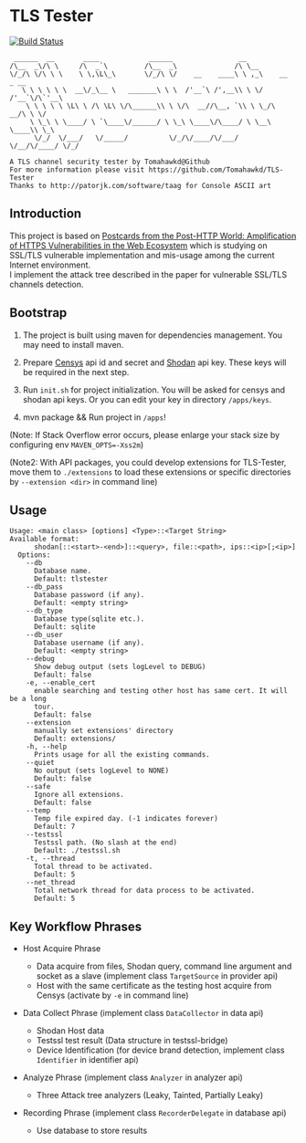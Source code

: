 # TLS Tester

[![Build Status](https://travis-ci.org/Tomahawkd/TLS-Tester.svg?branch=master)](https://travis-ci.org/Tomahawkd/TLS-Tester)

```
 ______  __       ____            ______                __                   
/\__  _\/\ \     /\  _`\         /\__  _\              /\ \__                
\/_/\ \/\ \ \    \ \,\L\_\       \/_/\ \/    __    ____\ \ ,_\    __   _ __  
   \ \ \ \ \ \  __\/_\__ \   _______\ \ \  /'__`\ /',__\\ \ \/  /'__`\/\`'__\
    \ \ \ \ \ \L\ \ /\ \L\ \/\______\\ \ \/\  __//\__, `\\ \ \_/\  __/\ \ \/ 
     \ \_\ \ \____/ \ `\____\/______/ \ \_\ \____\/\____/ \ \__\ \____\\ \_\ 
      \/_/  \/___/   \/_____/          \/_/\/____/\/___/   \/__/\/____/ \/_/
                                                                             
A TLS channel security tester by Tomahawkd@Github
For more information please visit https://github.com/Tomahawkd/TLS-Tester
Thanks to http://patorjk.com/software/taag for Console ASCII art
```

## Introduction
This project is based on [Postcards from the Post-HTTP World: 
Amplification of HTTPS Vulnerabilities in the Web Ecosystem](
https://ieeexplore.ieee.org/document/8835223) 
which is studying on SSL/TLS vulnerable implementation and mis-usage 
among the current Internet environment.  
I implement the attack tree described in the paper for vulnerable SSL/TLS
channels detection.

## Bootstrap
1. The project is built using maven for dependencies management. You may need to 
install maven.

2. Prepare [Censys](https://censys.io/account/api) api id and secret 
and [Shodan](https://account.shodan.io) api key. These keys will be required in the 
next step.

3. Run `init.sh` for project initialization. You will be asked for censys and shodan api 
keys. Or you can edit your key in directory `/apps/keys`.

4. mvn package && Run project in `/apps`!

(Note: If Stack Overflow error occurs, please enlarge your stack size by configuring env 
`MAVEN_OPTS=-Xss2m`)

(Note2: With API packages, you could develop extensions for TLS-Tester, move them to 
`./extensions` to load these extensions or specific directories by `--extension <dir>`
 in command line)

## Usage

```
Usage: <main class> [options] <Type>::<Target String> 
Available format: 
      shodan[::<start>-<end>]::<query>, file::<path>, ips::<ip>[;<ip>]
  Options:
    --db
      Database name.
      Default: tlstester
    --db_pass
      Database password (if any).
      Default: <empty string>
    --db_type
      Database type(sqlite etc.).
      Default: sqlite
    --db_user
      Database username (if any).
      Default: <empty string>
    --debug
      Show debug output (sets logLevel to DEBUG)
      Default: false
    -e, --enable_cert
      enable searching and testing other host has same cert. It will be a long 
      tour. 
      Default: false
    --extension
      manually set extensions' directory
      Default: extensions/
    -h, --help
      Prints usage for all the existing commands.
    --quiet
      No output (sets logLevel to NONE)
      Default: false
    --safe
      Ignore all extensions.
      Default: false
    --temp
      Temp file expired day. (-1 indicates forever)
      Default: 7
    --testssl
      Testssl path. (No slash at the end)
      Default: ./testssl.sh
    -t, --thread
      Total thread to be activated.
      Default: 5
    --net_thread
      Total network thread for data process to be activated.
      Default: 5

```

## Key Workflow Phrases

- Host Acquire Phrase
  - Data acquire from files, Shodan query, command line argument and socket as a slave 
  (implement class `TargetSource` in provider api)
  - Host with the same certificate as the testing host acquire from Censys (activate 
  by `-e` in command line)

- Data Collect Phrase (implement class `DataCollector` in data api)
  - Shodan Host data
  - Testssl test result (Data structure in testssl-bridge)
  - Device Identification (for device brand detection, implement class `Identifier` 
  in identifier api)

- Analyze Phrase (implement class `Analyzer` in analyzer api)
  - Three Attack tree analyzers (Leaky, Tainted, Partially Leaky)

- Recording Phrase (implement class `RecorderDelegate` in database api)
  - Use database to store results

